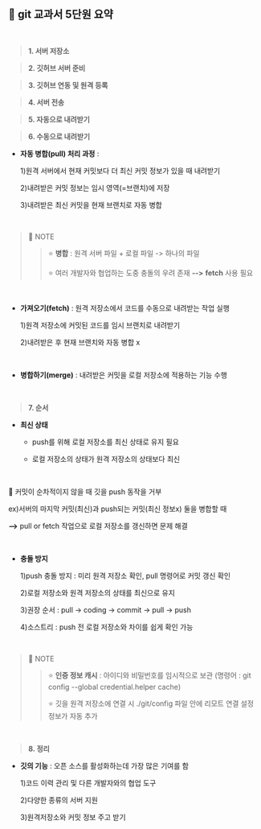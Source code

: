 ## 📄 git 교과서 5단원 요약

<br>

> **1. 서버 저장소**

> **2. 깃허브 서버 준비**

> **3. 깃허브 연동 및 원격 등록**

> **4. 서버 전송**

> **5. 자동으로 내려받기**

> **6. 수동으로 내려받기**

- **자동 병합(pull) 처리 과정** : <br>

  1)원격 서버에서 현재 커밋보다 더 최신 커밋 정보가 있을 때 내려받기<br>

  2)내려받은 커밋 정보는 임시 영역(=브랜치)에 저장<br>

  3)내려받은 최신 커밋을 현재 브랜치로 자동 병합<br>

<br>

> 📘 NOTE 
>> ⭐ **병합** : 원격 서버 파일 + 로컬 파일 -> 하나의 파일
>> 
>> ⭐ 여러 개발자와 협업하는 도중 충돌의 우려 존재   **-->**   **fetch** 사용 필요

<br>

- **가져오기(fetch)** : 원격 저장소에서 코드를 수동으로 내려받는 작업 실행<br>

  1)원격 저장소에 커밋된 코드를 임시 브랜치로 내려받기<br>

  2)내려받은 후 현재 브랜치와 자동 병합 x 
<br>

- **병합하기(merge)** : 내려받은 커밋을 로컬 저장소에 적용하는 기능 수행
<br>
 
> **7. 순서**

- **최신 상태**

  - push를 위해 로컬 저장소를 최신 상태로 유지 필요
  
  - 로컬 저장소의 상태가 원격 저장소의 상태보다 최신

<br>

📌 커밋이 순차적이지 않을 때 깃을 push 동작을 거부 <br>

ex)서버의 마지막 커밋(최신)과 push되는 커밋(최신 정보x) 둘을 병합할 때 <br>

**-->** pull or fetch 작업으로 로컬 저장소를 갱신하면 문제 해결 <br>

<br>

- **충돌 방지**

  1)push 충돌 방지 : 미리 원격 저장소 확인, pull 명령어로 커밋 갱신 확인 
  
  2)로컬 저장소와 원격 저장소의 상태를 최신으로 유지 
  
  3)권장 순서 : pull -> coding -> commit -> pull -> push 
  
  4)소스트리 : push 전 로컬 저장소와 차이를 쉽게 확인 가능 

<br>

> 📘 NOTE 
>> ⭐ **인증 정보 캐시** : 아이디와 비밀번호를 임시적으로 보관 (명령어 : git config --global credential.helper cache)
>>
>> ⭐ 깃을 원격 저장소에 연결 시 ./git/config 파일 안에 리모트 연결 설정 정보가 자동 추가
  
<br>

> **8. 정리** 

- **깃의 기능** : 오픈 소스를 활성화하는데 가장 많은 기여를 함

  1)코드 이력 관리 및 다른 개발자와의 협업 도구 
  
  2)다양한 종류의 서버 지원 
  
  3)원격저장소와 커밋 정보 주고 받기 
